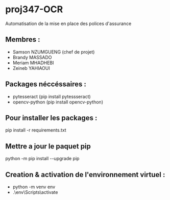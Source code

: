 # proj347-OCR
Automatisation de la mise en place des polices d'assurance

## Membres :
- Samson NZUMGUENG (chef de projet)
- Brandy MASSADO
- Meriam MHADHEBI
- Zeineb YAHIAOUI

## Packages néccéssaires :
- pytesseract (pip install pytessseract)
- opencv-python (pip install opencv-python)

## Pour installer les packages :
pip install -r requirements.txt

## Mettre a jour le paquet pip
python -m pip install --upgrade pip

## Creation & activation de l'environnement virtuel :
- python -m venv env
- .\env\Scripts\activate
